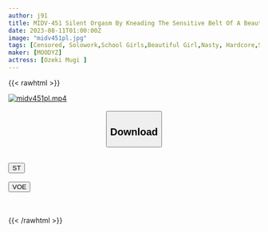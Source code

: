 ```yaml
---
author: j91
title: MIDV-451 Silent Orgasm By Kneading The Sensitive Belt Of A Beautiful Girl In Uniform Who Hates It
date: 2023-08-11T01:00:00Z
image: "midv451pl.jpg"
tags: [Censored, Solowork,School Girls,Beautiful Girl,Nasty, Hardcore,Squirting,(tag-censored)	]
maker: [MOODYZ]
actress: [Ozeki Mugi ]
---
```



{{< rawhtml >}}

<div class="video" data-videoid="AA4737Wjp9cXAXG">
    <a href="javascript:;">
        <img src="https://my.j91.asia/posts/midv451pl/midv451pl.jpg" width="WIDTH" height="HEIGHT" alt="midv451pl.mp4" loading="lazy">
    </a>
</div>

<script type="text/javascript" src="https://j91.asia/asset/on-demand-st.js"></script>

<br>
  <link rel="stylesheet" href="https://j91.asia/asset/bs5.css">
  
  <center>
  <button class="btn btn-primary" type="button" data-bs-toggle="collapse" data-bs-target=".multi-collapse" aria-expanded="false" aria-controls="multiCollapseExample1 multiCollapseExample2"><h2>Download</h2></button></center>
</p>
<div class="row">
  <div class="col">
    <div class="collapse multi-collapse" id="multiCollapseExample1">
      <div class="card card-body">
	      	      <br>
<div class="buttons">  
<a href="https://streamtape.to/v/AA4737Wjp9cXAXG"><button class="btn-hover color-3"><i class="fa fa-download"></i> ST</button></a></div>
    </div>
  </div>
</div>
  <div class="col">
    <div class="collapse multi-collapse" id="multiCollapseExample2">
      <div class="card card-body">
	      <br>
<div class="buttons">
    <a href="https://voe.sx/mwqkavrgiyqk"><button class="btn-hover color-9"><i class="fa fa-download"></i> VOE</button></a></div>
<br><br>
      </div>
    </div>
  </div>
</div>

{{< /rawhtml >}}